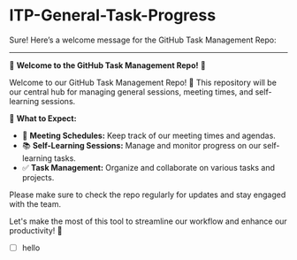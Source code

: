 # ITP-General-Task-Progress
Sure! Here’s a welcome message for the GitHub Task Management Repo:

---

👋 **Welcome to the GitHub Task Management Repo!** 👋

Welcome to our GitHub Task Management Repo! 🎉 This repository will be our central hub for managing general sessions, meeting times, and self-learning sessions.

🔹 **What to Expect:**
- 📅 **Meeting Schedules:** Keep track of our meeting times and agendas.
- 📚 **Self-Learning Sessions:** Manage and monitor progress on our self-learning tasks.
- ✅ **Task Management:** Organize and collaborate on various tasks and projects.

Please make sure to check the repo regularly for updates and stay engaged with the team.

Let's make the most of this tool to streamline our workflow and enhance our productivity! 💪
- [ ] hello
